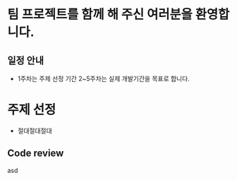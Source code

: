 # 팀 프로젝트를 함께 해 주신 여러분을 환영합니다.

## 일정 안내
- 1주차는 주제 선정 기간 2~5주차는 실제 개발기간을 목표로 합니다.


# 주제 선정
- 절대절대절대 

Code review
--- 
asd

